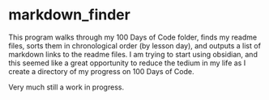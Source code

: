# markdown_finder

This program walks through my 100 Days of Code folder, finds my readme files, sorts them in chronological order (by lesson day), and outputs a list of markdown links to the readme files.
I am trying to start using obsidian, and this seemed like a great opportunity to reduce the tedium in my life as I create a directory of my progress on 100 Days of Code.

Very much still a work in progress.

